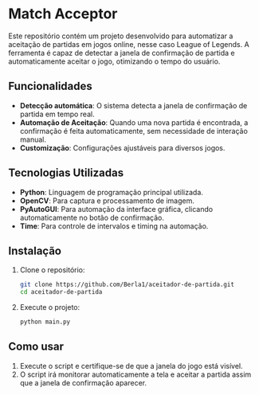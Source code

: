
# Match Acceptor

Este repositório contém um projeto desenvolvido para automatizar a aceitação de partidas em jogos online, nesse caso League of Legends. A ferramenta é capaz de detectar a janela de confirmação de partida e automaticamente aceitar o jogo, otimizando o tempo do usuário.

## Funcionalidades

- **Detecção automática**: O sistema detecta a janela de confirmação de partida em tempo real.
- **Automação de Aceitação**: Quando uma nova partida é encontrada, a confirmação é feita automaticamente, sem necessidade de interação manual.
- **Customização**: Configurações ajustáveis para diversos jogos.

## Tecnologias Utilizadas

- **Python**: Linguagem de programação principal utilizada.
- **OpenCV**: Para captura e processamento de imagem.
- **PyAutoGUI**: Para automação da interface gráfica, clicando automaticamente no botão de confirmação.
- **Time**: Para controle de intervalos e timing na automação.

## Instalação

1. Clone o repositório:
    ```bash
    git clone https://github.com/Berla1/aceitador-de-partida.git
    cd aceitador-de-partida
    ```

2. Execute o projeto:
    ```bash
    python main.py
    ```

## Como usar

1. Execute o script e certifique-se de que a janela do jogo está visível.
2. O script irá monitorar automaticamente a tela e aceitar a partida assim
   que a janela de confirmação aparecer.

